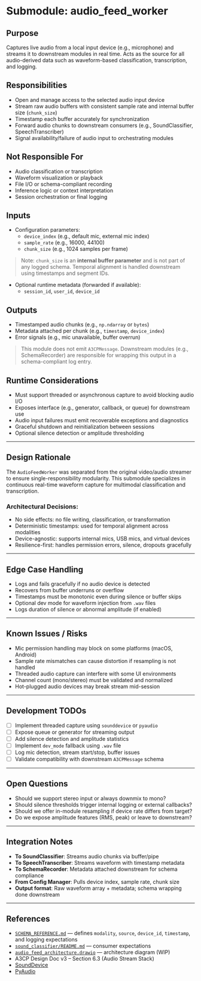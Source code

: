 # Submodule: audio_feed_worker

## Purpose
Captures live audio from a local input device (e.g., microphone) and streams it to downstream modules in real time.
Acts as the source for all audio-derived data such as waveform-based classification, transcription, and logging.

## Responsibilities
- Open and manage access to the selected audio input device
- Stream raw audio buffers with consistent sample rate and internal buffer size (`chunk_size`)
- Timestamp each buffer accurately for synchronization
- Forward audio chunks to downstream consumers (e.g., SoundClassifier, SpeechTranscriber)
- Signal availability/failure of audio input to orchestrating modules

## Not Responsible For
- Audio classification or transcription
- Waveform visualization or playback
- File I/O or schema-compliant recording
- Inference logic or context interpretation
- Session orchestration or final logging

## Inputs
- Configuration parameters:
  - `device_index` (e.g., default mic, external mic index)
  - `sample_rate` (e.g., 16000, 44100)
  - `chunk_size` (e.g., 1024 samples per frame)

> Note: `chunk_size` is an **internal buffer parameter** and is not part of any logged schema. Temporal alignment is handled downstream using timestamps and segment IDs.

- Optional runtime metadata (forwarded if available):
  - `session_id`, `user_id`, `device_id`

## Outputs
- Timestamped audio chunks (e.g., `np.ndarray` or `bytes`)
- Metadata attached per chunk (e.g., `timestamp`, `device_index`)
- Error signals (e.g., mic unavailable, buffer overrun)

> This module does not emit `A3CPMessage`. Downstream modules (e.g., SchemaRecorder) are responsible for wrapping this output in a schema-compliant log entry.

## Runtime Considerations
- Must support threaded or asynchronous capture to avoid blocking audio I/O
- Exposes interface (e.g., generator, callback, or queue) for downstream use
- Audio input failures must emit recoverable exceptions and diagnostics
- Graceful shutdown and reinitialization between sessions
- Optional silence detection or amplitude thresholding

---

## Design Rationale
The `AudioFeedWorker` was separated from the original video/audio streamer to ensure single-responsibility modularity.
This submodule specializes in continuous real-time waveform capture for multimodal classification and transcription.

### Architectural Decisions:
- No side effects: no file writing, classification, or transformation
- Deterministic timestamps: used for temporal alignment across modalities
- Device-agnostic: supports internal mics, USB mics, and virtual devices
- Resilience-first: handles permission errors, silence, dropouts gracefully

---

## Edge Case Handling
- Logs and fails gracefully if no audio device is detected
- Recovers from buffer underruns or overflow
- Timestamps must be monotonic even during silence or buffer skips
- Optional dev mode for waveform injection from `.wav` files
- Logs duration of silence or abnormal amplitude (if enabled)

---

## Known Issues / Risks
- Mic permission handling may block on some platforms (macOS, Android)
- Sample rate mismatches can cause distortion if resampling is not handled
- Threaded audio capture can interfere with some UI environments
- Channel count (mono/stereo) must be validated and normalized
- Hot-plugged audio devices may break stream mid-session

---

## Development TODOs
- [ ] Implement threaded capture using `sounddevice` or `pyaudio`
- [ ] Expose queue or generator for streaming output
- [ ] Add silence detection and amplitude statistics
- [ ] Implement `dev_mode` fallback using `.wav` file
- [ ] Log mic detection, stream start/stop, buffer issues
- [ ] Validate compatibility with downstream `A3CPMessage` schema

---

## Open Questions
- Should we support stereo input or always downmix to mono?
- Should silence thresholds trigger internal logging or external callbacks?
- Should we offer in-module resampling if device rate differs from target?
- Do we expose amplitude features (RMS, peak) or leave to downstream?

---

## Integration Notes
- **To SoundClassifier**: Streams audio chunks via buffer/pipe
- **To SpeechTranscriber**: Streams waveform with timestamp metadata
- **To SchemaRecorder**: Metadata attached downstream for schema compliance
- **From Config Manager**: Pulls device index, sample rate, chunk size
- **Output format**: Raw waveform array + metadata; schema wrapping done downstream

---

## References
- [`SCHEMA_REFERENCE.md`](../../schemas/SCHEMA_REFERENCE.md) — defines `modality`, `source`, `device_id`, `timestamp`, and logging expectations
- [`sound_classifier/README.md`](../sound_classifier/README.md) — consumer expectations
- [`audio_feed_architecture.drawio`](./diagrams/audio_feed_architecture.drawio) — architecture diagram (WIP)
- A3CP Design Doc v3 – Section 6.3 (Audio Stream Stack)
- [SoundDevice](https://python-sounddevice.readthedocs.io/)
- [PyAudio](https://people.csail.mit.edu/hubert/pyaudio/)
